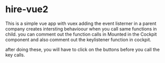# hire-vue2
This is a simple vue app with vuex 
adding the event listerner in a parent company creates intersting behavioour when you call same functions in child.
you can comment out the function calls in Mounted in the Cockpit component and also comment out the keylistener function in cockpit.

after doing these, you will have to click on the buttons before you call the key calls.
